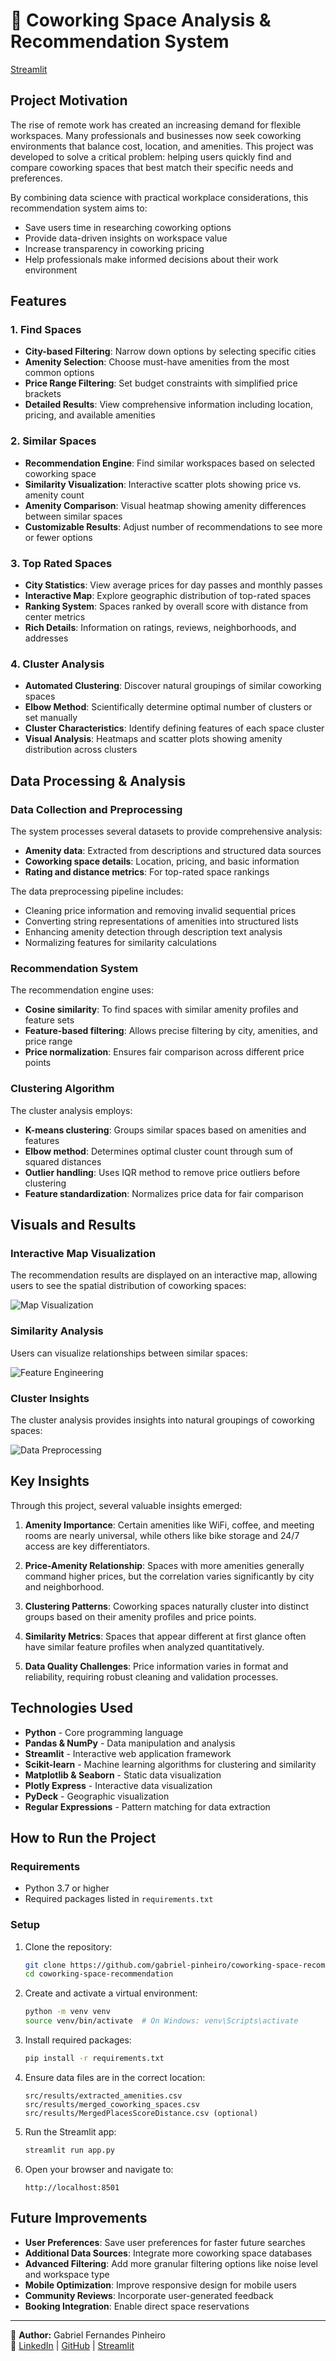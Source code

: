 # 🏢 Coworking Space Analysis & Recommendation System

[Streamlit](https://coworking.streamlit.app/)

## Project Motivation

The rise of remote work has created an increasing demand for flexible workspaces. Many professionals and businesses now seek coworking environments that balance cost, location, and amenities. This project was developed to solve a critical problem: helping users quickly find and compare coworking spaces that best match their specific needs and preferences.

By combining data science with practical workplace considerations, this recommendation system aims to:
- Save users time in researching coworking options
- Provide data-driven insights on workspace value
- Increase transparency in coworking pricing
- Help professionals make informed decisions about their work environment

## Features

### 1. Find Spaces
- **City-based Filtering**: Narrow down options by selecting specific cities
- **Amenity Selection**: Choose must-have amenities from the most common options
- **Price Range Filtering**: Set budget constraints with simplified price brackets
- **Detailed Results**: View comprehensive information including location, pricing, and available amenities

### 2. Similar Spaces
- **Recommendation Engine**: Find similar workspaces based on selected coworking space
- **Similarity Visualization**: Interactive scatter plots showing price vs. amenity count
- **Amenity Comparison**: Visual heatmap showing amenity differences between similar spaces
- **Customizable Results**: Adjust number of recommendations to see more or fewer options

### 3. Top Rated Spaces
- **City Statistics**: View average prices for day passes and monthly passes
- **Interactive Map**: Explore geographic distribution of top-rated spaces
- **Ranking System**: Spaces ranked by overall score with distance from center metrics
- **Rich Details**: Information on ratings, reviews, neighborhoods, and addresses

### 4. Cluster Analysis
- **Automated Clustering**: Discover natural groupings of similar coworking spaces
- **Elbow Method**: Scientifically determine optimal number of clusters or set manually
- **Cluster Characteristics**: Identify defining features of each space cluster
- **Visual Analysis**: Heatmaps and scatter plots showing amenity distribution across clusters

## Data Processing & Analysis

### Data Collection and Preprocessing

The system processes several datasets to provide comprehensive analysis:
- **Amenity data**: Extracted from descriptions and structured data sources
- **Coworking space details**: Location, pricing, and basic information
- **Rating and distance metrics**: For top-rated space rankings

The data preprocessing pipeline includes:
- Cleaning price information and removing invalid sequential prices
- Converting string representations of amenities into structured lists
- Enhancing amenity detection through description text analysis
- Normalizing features for similarity calculations

### Recommendation System

The recommendation engine uses:
- **Cosine similarity**: To find spaces with similar amenity profiles and feature sets
- **Feature-based filtering**: Allows precise filtering by city, amenities, and price range
- **Price normalization**: Ensures fair comparison across different price points

### Clustering Algorithm

The cluster analysis employs:
- **K-means clustering**: Groups similar spaces based on amenities and features
- **Elbow method**: Determines optimal cluster count through sum of squared distances
- **Outlier handling**: Uses IQR method to remove price outliers before clustering
- **Feature standardization**: Normalizes price data for fair comparison

## Visuals and Results

### Interactive Map Visualization

The recommendation results are displayed on an interactive map, allowing users to see the spatial distribution of coworking spaces:

![Map Visualization](./src/Images/LocationMap.png)

### Similarity Analysis

Users can visualize relationships between similar spaces:

![Feature Engineering](./src/Images/CorrelationHeatmap.png)

### Cluster Insights

The cluster analysis provides insights into natural groupings of coworking spaces:

![Data Preprocessing](./src/Images/DataProcessing.png)

## Key Insights

Through this project, several valuable insights emerged:

1. **Amenity Importance**: Certain amenities like WiFi, coffee, and meeting rooms are nearly universal, while others like bike storage and 24/7 access are key differentiators.

2. **Price-Amenity Relationship**: Spaces with more amenities generally command higher prices, but the correlation varies significantly by city and neighborhood.

3. **Clustering Patterns**: Coworking spaces naturally cluster into distinct groups based on their amenity profiles and price points.

4. **Similarity Metrics**: Spaces that appear different at first glance often have similar feature profiles when analyzed quantitatively.

5. **Data Quality Challenges**: Price information varies in format and reliability, requiring robust cleaning and validation processes.

## Technologies Used

- **Python** - Core programming language
- **Pandas & NumPy** - Data manipulation and analysis
- **Streamlit** - Interactive web application framework
- **Scikit-learn** - Machine learning algorithms for clustering and similarity
- **Matplotlib & Seaborn** - Static data visualization
- **Plotly Express** - Interactive data visualization
- **PyDeck** - Geographic visualization
- **Regular Expressions** - Pattern matching for data extraction

## How to Run the Project

### Requirements

- Python 3.7 or higher
- Required packages listed in `requirements.txt`

### Setup

1. Clone the repository:
   ```bash
   git clone https://github.com/gabriel-pinheiro/coworking-space-recommendation.git
   cd coworking-space-recommendation
   ```

2. Create and activate a virtual environment:
   ```bash
   python -m venv venv
   source venv/bin/activate  # On Windows: venv\Scripts\activate
   ```

3. Install required packages:
   ```bash
   pip install -r requirements.txt
   ```

4. Ensure data files are in the correct location:
   ```
   src/results/extracted_amenities.csv
   src/results/merged_coworking_spaces.csv
   src/results/MergedPlacesScoreDistance.csv (optional)
   ```

5. Run the Streamlit app:
   ```bash
   streamlit run app.py
   ```

6. Open your browser and navigate to:
   ```
   http://localhost:8501
   ```

## Future Improvements

- **User Preferences**: Save user preferences for faster future searches
- **Additional Data Sources**: Integrate more coworking space databases
- **Advanced Filtering**: Add more granular filtering options like noise level and workspace type
- **Mobile Optimization**: Improve responsive design for mobile users
- **Community Reviews**: Incorporate user-generated feedback
- **Booking Integration**: Enable direct space reservations

---

📌 **Author:** Gabriel Fernandes Pinheiro  
🔗 [LinkedIn](https://www.linkedin.com/in/gabriel-fernandes-pinheiro) | [GitHub](https://github.com/gabriel-pinheiro) | [Streamlit](https://coworking.streamlit.app/)
